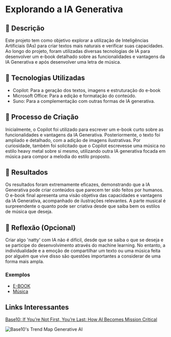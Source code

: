 

# Explorando a IA Generativa

## 📒 Descrição
Este projeto tem como objetivo explorar a utilização de Inteligências Artificiais (IAs) para criar textos mais naturais e verificar suas capacidades. Ao longo do projeto, foram utilizadas diversas tecnologias de IA para desenvolver um e-book detalhado sobre as funcionalidades e vantagens da IA Generativa e após desenvolver uma letra de música.
## 🤖 Tecnologias Utilizadas
 - Copilot: Para a geração dos textos, imagens e estruturação do e-book
 - Microsoft Office: Para a edição e formatação do conteúdo.
 - Suno: Para a complementação com outras formas de IA generativa.

## 🧐 Processo de Criação
Inicialmente, o Copilot foi utilizado para escrever um e-book curto sobre as funcionalidades e vantagens da IA Generativa. Posteriormente, o texto foi ampliado e detalhado, com a adição de imagens ilustrativas. Por curiosidade, também foi solicitado que o Copilot escrevesse uma música no estilo heavy metal sobre si mesmo, utilizando outra IA generativa focada em música para compor a melodia do estilo proposto.
## 🚀 Resultados
Os resultados foram extremamente eficazes, demonstrando que a IA Generativa pode criar conteúdos que parecem ter sido feitos por humanos. O e-book final apresenta uma visão objetiva das capacidades e vantagens da IA Generativa, acompanhado de ilustrações relevantes. A parte musical é surpreendente o quanto pode ser criativa desde que saiba bem os estilos de música que deseja.

## 💭 Reflexão (Opcional)
Criar algo 'natty' com IA não é difícil, desde que se saiba o que se deseja e se participe do desenvolvimento através do machine learning. No entanto, a individualidade e a emoção de compartilhar um texto ou uma música feita por alguém que vive disso são questões importantes a considerar de uma forma mais ampla. 


### Exemplos

- [E-BOOK](https://github.com/GermanoRoberto/lab-natty-or-not/blob/528a790e0190626c324256c217add06520dd5be0/exemplos/Explorando%20a%20IA%20Generativa.pdf)
- [Música](https://suno.com/song/2defdd3f-8ea0-4969-ab9e-0c5272ac5423)

## Links Interessantes

[Base10: If You’re Not First, You’re Last: How AI Becomes Mission Critical](https://base10.vc/post/generative-ai-mission-critical/)

![Base10's Trend Map Generative AI](https://github.com/digitalinnovationone/lab-natty-or-not/assets/730492/f4df26e8-f8f7-4419-8252-c69d73ea930c)
